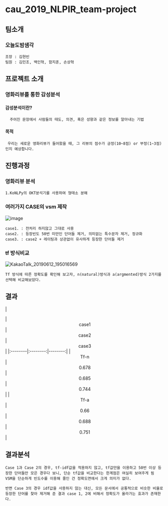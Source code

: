 # cau_2019_NLPIR_team-project

## 팀소개
### 오늘도밤샘각
    조장 : 김현빈
    팀원 : 김민조, 백인혁, 함지훈, 손상혁
 
 
## 프로젝트 소개

### 영화리뷰를 통한 감성분석

#### 감성분석이란?
      주어진 문장에서 사람들의 태도, 의견, 혹은 성향과 같은 정보를 알아내는 기법
      
#### 목적
     우리는 새로운 영화리뷰가 들어왔을 때, 그 리뷰의 점수가 긍정(10~8점) or 부정(1~3점)인지 예상합니다.
             
## 진행과정

### 영화리뷰 분석

    1.KoNLPy의 OKT분석기를 사용하여 형태소 분해
    
### 여러가지 CASE의 vsm 제작
   ![image](https://user-images.githubusercontent.com/33536706/59546397-ad18d500-8f67-11e9-984f-760fc8d52e4b.png)
    
    case1. : 전처리 하지않고 그대로 사용
    case2. : 등장빈도 50번 미만인 단어들 제거, 의미없는 특수문자 제거, 정규화
    case3. : case2 + 레이팅과 상관없이 유사하게 등장한 단어들 제거
    
    
### tf 방식비교
   ![KakaoTalk_20190612_195016569](https://user-images.githubusercontent.com/33536706/59546405-cb7ed080-8f67-11e9-9a34-c5111232f5bf.png)

    Tf 방식에 따른 정확도를 확인해 보고자, n(natural)방식과 a(argmented)방식 2가지를 선택해 비교해보았다.


## 결과

|  <center> </center> |  <center>case1</center> |  <center>case2</center> |  <center>case3</center> |
|:--------|:--------:|--------:|
|<center>Tf-n </center> | <center>0.678</center> |<center>0.685</center> |<center>0.744</center> |
|<center>Tf-a </center> | <center>0.66</center> |<center>0.688</center> |<center>0.751</center> |
    
    
    
## 결과분석
    Case 1과 Case 2의 경우, tf-idf값을 적용하지 않고, tf값만을 이용하고 50번 이상 등장한 단어들만 모은 경우다 보니, 단순 tf값을 비교한다는 한계점은 여실히 보여주게 됨
    VSM을 단순하게 빈도수를 이용해 줄인 건 정확도면에서 크게 의미가 없다.
    
    반면 Case 3의 경우 idf값을 사용하지 않는 대신, 모든 문서에서 공통적으로 비슷한 비율로 등장한 단어를 찾아 제거해 준 결과 case 1, 2에 비해서 정확도가 올라가는 효과가 존재한다.


    
